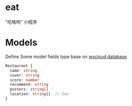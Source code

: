 # eat

”吃啥哟“ 小程序

# Models

Define Some model fields type base on [wxcloud database](https://developers.weixin.qq.com/miniprogram/dev/wxcloud/guide/database/data-type.html)

```typescript
Restaurant {
  name: string
  cover: string
  score: number
  recommend: string
  posters: string[]
  location: string[]  // Geo
}
```
